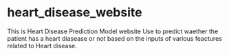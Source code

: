 # heart_disease_website
This is Heart Disease Prediction Model website Use to predict waether the patient has a heart diasease or not based on the inputs of various feactures related to Heart disease.
